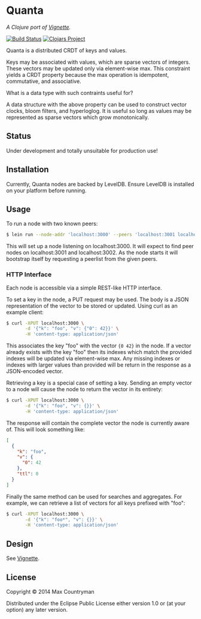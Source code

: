 # Quanta

*A Clojure port of [Vignette](https://github.com/avibryant/vignette).*

[![Build Status](https://travis-ci.org/maxcountryman/quanta.svg?branch=master)](https://travis-ci.org/maxcountryman/quanta)
[![Clojars Project](http://clojars.org/quanta/latest-version.svg)](http://clojars.org/quanta)

Quanta is a distributed CRDT of keys and values.

Keys may be associated with values, which are sparse vectors of integers.
These vectors may be updated only via element-wise max. This constraint
yields a CRDT property because the max operation is idempotent, commutative,
and associative.

What is a data type with such contraints useful for?

A data structure with the above property can be used to construct vector
clocks, bloom filters, and hyperloglog. It is useful so long as values may be
represented as sparse vectors which grow monotonically.

## Status

Under development and totally unsuitable for production use!

## Installation

Currently, Quanta nodes are backed by LevelDB. Ensure LevelDB is installed on
your platform before running.

## Usage

To run a node with two known peers:

```sh
$ lein run --node-addr 'localhost:3000' --peers 'localhost:3001 localhost:3002'
```

This will set up a node listening on localhost:3000. It will expect to find
peer nodes on localhost:3001 and localhost:3002. As the node starts it will
bootstrap itself by requesting a peerlist from the given peers.

### HTTP Interface

Each node is accessible via a simple REST-like HTTP interface.

To set a key in the node, a PUT request may be used. The body is a JSON
representation of the vector to be stored or updated. Using curl as an example
client:

```sh
$ curl -XPUT localhost:3000 \
       -d '{"k": "foo", "v": {"0": 42}}' \
       -H 'content-type: application/json'
```

This associates the key "foo" with the vector `{0 42}` in the node. If a vector
already exists with the key "foo" then its indexes which match the provided
indexes will be updated via element-wise max. Any missing indexes or indexes
with larger values than provided will be return in the response as a
JSON-encoded vector.

Retrieving a key is a special case of setting a key. Sending an empty vector
to a node will cause the node to return the vector in its entirety:

```sh
$ curl -XPUT localhost:3000 \
       -d '{"k": "foo", "v": {}}' \
       -H 'content-type: application/json'
```

The response will contain the complete vector the node is currently aware of.
This will look something like:

```json
[
  {
    "k": "foo",
    "v": {
      "0": 42
    },
    "ttl": 0
  }
]
```

Finally the same method can be used for searches and aggregates. For example,
we can retrieve a list of vectors for all keys prefixed with "foo":

```sh
$ curl -XPUT localhost:3000 \
       -d '{"k": "foo*", "v": {}}' \
       -H 'content-type: application/json'
```

## Design

See [Vignette](https://github.com/avibryant/vignette/blob/master/README.md).

## License

Copyright © 2014 Max Countryman

Distributed under the Eclipse Public License either version 1.0 or (at
your option) any later version.
